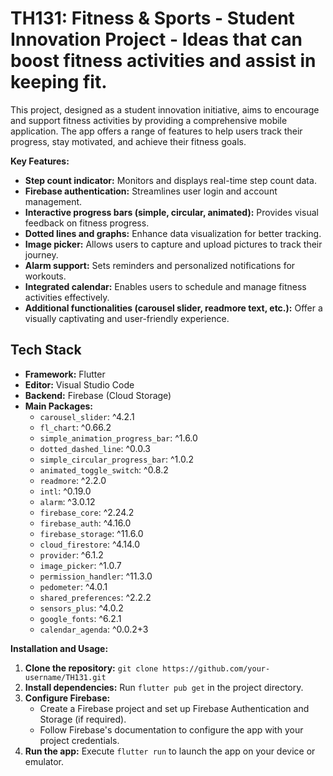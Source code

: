 # TH131: Fitness & Sports	 - Student Innovation Project - Ideas that can boost fitness activities and assist in keeping fit.

This project, designed as a student innovation initiative, aims to encourage and support fitness activities by providing a comprehensive mobile application. The app offers a range of features to help users track their progress, stay motivated, and achieve their fitness goals.



**Key Features:**

* **Step count indicator:** Monitors and displays real-time step count data.
* **Firebase authentication:** Streamlines user login and account management.
* **Interactive progress bars (simple, circular, animated):** Provides visual feedback on fitness progress.
* **Dotted lines and graphs:** Enhance data visualization for better tracking.
* **Image picker:** Allows users to capture and upload pictures to track their journey.
* **Alarm support:** Sets reminders and personalized notifications for workouts.
* **Integrated calendar:** Enables users to schedule and manage fitness activities effectively.
* **Additional functionalities (carousel slider, readmore text, etc.):** Offer a visually captivating and user-friendly experience.


## Tech Stack

- **Framework:** Flutter
- **Editor:** Visual Studio Code
- **Backend:** Firebase (Cloud Storage)
- **Main Packages:** 
  - `carousel_slider`: ^4.2.1
  - `fl_chart`: ^0.66.2
  - `simple_animation_progress_bar`: ^1.6.0
  - `dotted_dashed_line`: ^0.0.3
  - `simple_circular_progress_bar`: ^1.0.2
  - `animated_toggle_switch`: ^0.8.2
  - `readmore`: ^2.2.0
  - `intl`: ^0.19.0
  - `alarm`: ^3.0.12
  - `firebase_core`: ^2.24.2
  - `firebase_auth`: ^4.16.0
  - `firebase_storage`: ^11.6.0
  - `cloud_firestore`: ^4.14.0
  - `provider`: ^6.1.2
  - `image_picker`: ^1.0.7
  - `permission_handler`: ^11.3.0
  - `pedometer`: ^4.0.1
  - `shared_preferences`: ^2.2.2
  - `sensors_plus`: ^4.0.2
  - `google_fonts`: ^6.2.1
  - `calendar_agenda`: ^0.0.2+3


**Installation and Usage:**

1. **Clone the repository:** `git clone https://github.com/your-username/TH131.git`
2. **Install dependencies:** Run `flutter pub get` in the project directory.
3. **Configure Firebase:**
    - Create a Firebase project and set up Firebase Authentication and Storage (if required).
    - Follow Firebase's documentation to configure the app with your project credentials.
4. **Run the app:** Execute `flutter run` to launch the app on your device or emulator.


